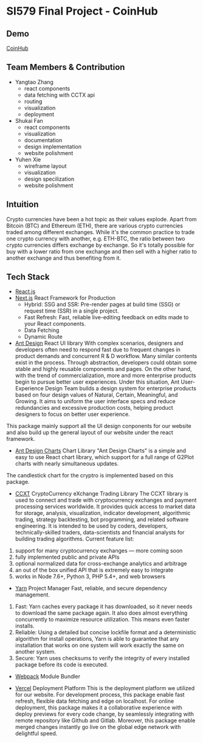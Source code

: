 # SI579 Final Project - CoinHub
## Demo
[CoinHub](https://coinhub.vercel.app/)
## Team Members & Contribution
- Yangtao Zhang 
  - react components
  - data fetching with CCTX api
  - routing
  - visualization
  - deployment
- Shukai Fan
  - react components
  - visualization
  - documentation
  - design implementation
  - website polishment
- Yuhen Xie
  - wireframe layout
  - visualization
  - design specilization
  - website polishment

## Intuition
Crypto currencies have been a hot topic as their values explode. Apart from Bitcoin (BTC) and Ethereum (ETH), there are various crypto currencies traded among different exchanges. While it's the common practice to trade one crypto currency with another, e.g. ETH-BTC, the ratio between two crypto currencies differs exchange by exchange. So it's totally possible for buy with a lower ratio from one exchange and then sell with a higher ratio to another exchange and thus benefiting from it.

## Tech Stack
- [React.js](https://reactjs.org/)
- [Next.js](https://nextjs.org/) React Framework
for Production
  - Hybrid: SSG and SSR: Pre-render pages at build time (SSG) or request time (SSR) in a single project.
  - Fast Refresh: Fast, reliable live-editing feedback on edits made to your React components.
  - Data Fetching
  - Dynamic Route
- [Ant Design](https://ant.design/) React UI library
With complex scenarios, designers and developers often need to respond fast due to frequent changes in product demands and concurrent R & D workflow. Many similar contents exist in the process. Through abstraction, developers could obtain some stable and highly reusable components and pages. On the other hand, with the trend of commercialization, more and more enterprise products begin to pursue better user experiences. Under this situation, Ant User-Experience Design Team builds a design system for enterprise products based on four design values of Natural, Certain, Meaningful, and Growing. It aims to uniform the user interface specs and reduce redundancies and excessive production costs, helping product designers to focus on better user experience.

This package mainly support all the UI design conponents for our website and also build up the general layout of our website under the react framework. 

- [Ant Design Charts](https://charts.ant.design/) Chart Library
"Ant Design Charts" is a simple and easy to use React chart library, which support for a full range of G2Plot charts with nearly simultaneous updates.

The candlestick chart for the cryptro is implemented based on this package.

- [CCXT](https://github.com/ccxt/ccxt) CryptoCurrency eXchange Trading Library
The CCXT library is used to connect and trade with cryptocurrency exchanges and payment processing services worldwide. It provides quick access to market data for storage, analysis, visualization, indicator development, algorithmic trading, strategy backtesting, bot programming, and related software engineering.
It is intended to be used by coders, developers, technically-skilled traders, data-scientists and financial analysts for building trading algorithms.
Current feature list:
1. support for many cryptocurrency exchanges — more coming soon
2. fully implemented public and private APIs
3. optional normalized data for cross-exchange analytics and arbitrage
4. an out of the box unified API that is extremely easy to integrate
5. works in Node 7.6+, Python 3, PHP 5.4+, and web browsers

- [Yarn](https://yarnpkg.com/) Project Manager
Fast, reliable, and secure dependency management.
1. Fast: Yarn caches every package it has downloaded, so it never needs to download the same package again. It also does almost everything concurrently to maximize resource utilization. This means even faster installs.
2. Reliable: Using a detailed but concise lockfile format and a deterministic algorithm for install operations, Yarn is able to guarantee that any installation that works on one system will work exactly the same on another system.
3. Secure: Yarn uses checksums to verify the integrity of every installed package before its code is executed.

- [Webpack](https://webpack.js.org/) Module Bundler

- [Vercel](https://vercel.com/) Deployment Platform
This is the deployment platform we utilized for our website. For development process, this package enable fast refresh, flexible data fetching and edge on localhost. For online deployment, this package makes it a collaborative experience with deploy previews for every code change, by seamlessly integrating with remote repository like Github and Gitlab. Moreover, this package enable merged changes instantly go live on the global edge network with delightful speed.